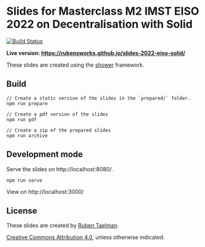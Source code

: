 # Slides for Masterclass M2 IMST EISO 2022 on Decentralisation with Solid
[![Build Status](https://github.com/rubensworks/slides-2022-eiso-solid/workflows/Build%20and%20Deploy/badge.svg)](https://rubensworks.github.io/slides-2022-eiso-solid/)

**Live version: https://rubensworks.github.io/slides-2022-eiso-solid/**

These slides are created using the [shower](https://github.com/shower/shower) framework.

## Build

```
// Create a static version of the slides in the `prepared/` folder.
npm run prepare

// Create a pdf version of the slides
npm run pdf

// Create a zip of the prepared slides
npm run archive
```

## Development mode

Serve the slides on http://localhost:8080/.

```
npm run serve
```

View on http://localhost:3000/

## License

These slides are created by [Ruben Taelman](https://rubensworks.net/).

[Creative Commons Attribution 4.0](https://creativecommons.org/licenses/by/4.0/), unless otherwise indicated.
